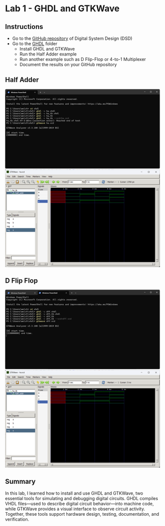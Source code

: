 # Lab 1 - GHDL and GTKWave

## Instructions

- Go to the [GitHub repository](https://github.com/kevinwlu/dsd) of Digital System Design (DSD)
- Go to the [GHDL](https://github.com/kevinwlu/dsd/tree/master/ghdl) folder
  - Install GHDL and GTKWave
  - Run the Half Adder example
  - Run another example such as D Flip-Flop or 4-to-1 Multiplexer
  - Document the results on your GitHub repository

## Half Adder
![1](Lab_01_HalfAdderCode.png)
![2](Lab_01_HalfAdderResult.png)

## D Flip Flop
![3](Lab_01_DFFCode.png)
![4](Lab_01_DFFResults.png)

## Summary
In this lab, I learned how to install and use GHDL and GTKWave, two essential tools for simulating and debugging digital circuits. GHDL compiles VHDL files—used to describe digital circuit behavior—into machine code, while GTKWave provides a visual interface to observe circuit activity. Together, these tools support hardware design, testing, documentation, and verification.
